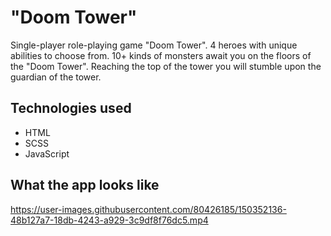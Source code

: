 
# "Doom Tower"

Single-player role-playing game "Doom Tower". 4 heroes with unique abilities to choose from. 10+ kinds of monsters await you on the floors of the "Doom Tower". Reaching the top of the tower you will stumble upon the guardian of the tower.

## Technologies used

 - HTML
 - SCSS
 - JavaScript

## What the app looks like

https://user-images.githubusercontent.com/80426185/150352136-48b127a7-18db-4243-a929-3c9df8f76dc5.mp4
